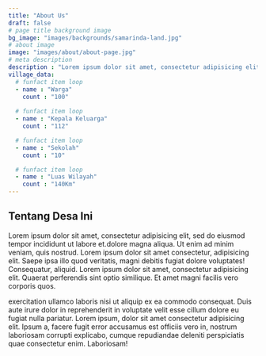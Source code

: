 ```yaml
---
title: "About Us"
draft: false
# page title background image
bg_image: "images/backgrounds/samarinda-land.jpg"
# about image
image: "images/about/about-page.jpg"
# meta description
description : "Lorem ipsum dolor sit amet, consectetur adipisicing elit, sed do eiusmod tempor incididunt ut labore. dolore magna aliqua. Ut enim ad minim veniam, quis nostrud."
village_data:
  # funfact item loop
  - name : "Warga"
    count : "100"
  
  # funfact item loop
  - name : "Kepala Keluarga"
    count : "112"

  # funfact item loop
  - name : "Sekolah"
    count : "10"

  # funfact item loop
  - name : "Luas Wilayah"
    count : "140Km"
---
```


## Tentang Desa Ini

Lorem ipsum dolor sit amet, consectetur adipisicing elit, sed do eiusmod tempor incididunt ut labore
et.dolore magna aliqua. Ut enim ad minim veniam, quis nostrud. Lorem ipsum dolor sit amet consectetur,
adipisicing elit. Saepe ipsa illo quod veritatis, magni debitis fugiat dolore voluptates! Consequatur,
aliquid. Lorem ipsum dolor sit amet, consectetur adipisicing elit. Quaerat perferendis sint optio similique.
Et amet magni facilis vero corporis quos.

exercitation ullamco laboris nisi ut aliquip ex ea commodo consequat. Duis aute irure dolor in reprehenderit
in voluptate velit esse cillum dolore eu fugiat nulla pariatur. Lorem ipsum, dolor sit amet consectetur
adipisicing elit. Ipsum a, facere fugit error accusamus est officiis vero in, nostrum laboriosam corrupti
explicabo, cumque repudiandae deleniti perspiciatis quae consectetur enim. Laboriosam!
